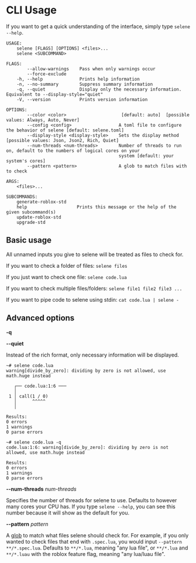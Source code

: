 # CLI Usage
If you want to get a quick understanding of the interface, simply type `selene --help`.

```
USAGE:
    selene [FLAGS] [OPTIONS] <files>...
    selene <SUBCOMMAND>

FLAGS:
        --allow-warnings    Pass when only warnings occur
        --force-exclude
    -h, --help              Prints help information
    -n, --no-summary        Suppress summary information
    -q, --quiet             Display only the necessary information. Equivalent to --display-style="quiet"
    -V, --version           Prints version information

OPTIONS:
        --color <color>                     [default: auto]  [possible values: Always, Auto, Never]
        --config <config>                  A toml file to configure the behavior of selene [default: selene.toml]
        --display-style <display-style>    Sets the display method [possible values: Json, Json2, Rich, Quiet]
        --num-threads <num-threads>        Number of threads to run on, default to the numbers of logical cores on your
                                           system [default: your system's cores]
        --pattern <pattern>                A glob to match files with to check

ARGS:
    <files>...

SUBCOMMANDS:
    generate-roblox-std
    help                   Prints this message or the help of the given subcommand(s)
    update-roblox-std
    upgrade-std
```

## Basic usage

All unnamed inputs you give to selene will be treated as files to check for.

If you want to check a folder of files: `selene files`

If you just want to check one file: `selene code.lua`

If you want to check multiple files/folders: `selene file1 file2 file3 ...`

If you want to pipe code to selene using stdin: `cat code.lua | selene -`

## Advanced options

**-q**

**--quiet**

Instead of the rich format, only necessary information will be displayed.

```
~# selene code.lua
warning[divide_by_zero]: dividing by zero is not allowed, use math.huge instead

   ┌── code.lua:1:6 ───
   │
 1 │ call(1 / 0)
   │      ^^^^^
   │

Results:
0 errors
1 warnings
0 parse errors

~# selene code.lua -q
code.lua:1:6: warning[divide_by_zero]: dividing by zero is not allowed, use math.huge instead

Results:
0 errors
1 warnings
0 parse errors
```

**--num-threads** *num-threads*

Specifies the number of threads for selene to use. Defaults to however many cores your CPU has. If you type `selene --help`, you can see this number because it will show as the default for you.

**--pattern** *pattern*

A [glob](https://en.wikipedia.org/wiki/Glob_(programming)) to match what files selene should check for. For example, if you only wanted to check files that end with `.spec.lua`, you would input `--pattern **/*.spec.lua`. Defaults to `**/*.lua`, meaning "any lua file", or `**/*.lua` and `**/*.luau` with the roblox feature flag, meaning "any lua/luau file".
